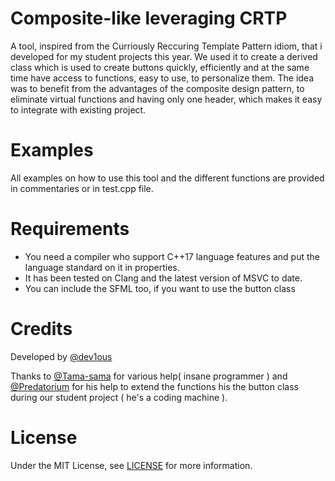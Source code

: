 # Composite-like leveraging CRTP
 
A tool, inspired from the Curriously Reccuring Template Pattern idiom, that i developed for my student projects this year. 
We used it to create a derived class which is used to create buttons quickly, efficiently and at the same time have access to functions, easy to use, to personalize them.
The idea was to benefit from the advantages of the composite design pattern, to eliminate virtual functions and having only one header, which makes it easy to integrate with existing project.

# Examples

All examples on how to use this tool and the different functions are provided in commentaries or in test.cpp file.

# Requirements

* You need a compiler who support C++17 language features and put the language standard on it in properties.
* It has been tested on Clang and the latest version of MSVC to date.
* You can include the SFML too, if you want to use the button class

# Credits

Developed by [@dev1ous](https://github.com/dev1ous)

Thanks to [@Tama-sama](https://github.com/Tama-sama) for various help( insane programmer ) and [@Predatorium](https://github.com/Predatorium) for his help to extend the functions his the button class during our student project ( he's a coding machine ).

# License

Under the MIT License, see [LICENSE](https://github.com/dev1ous/Composite-like-leveraging-CRTP/blob/main/LICENSE) for more information.

